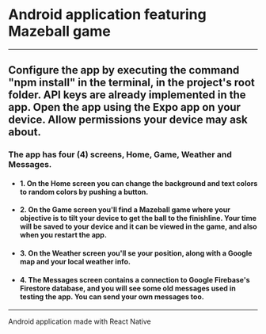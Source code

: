 # Android application featuring Mazeball game
---
## Configure the app by executing the command "npm install" in the terminal, in the project's root folder. API keys are already implemented in the app. Open the app using the Expo app on your device. Allow permissions your device may ask about.
### The app has four (4) screens, Home, Game, Weather and Messages.
- #### 1. On the Home screen you can change the background and text colors to random colors by pushing a button.
- #### 2. On the Game screen you'll find a Mazeball game where your objective is to tilt your device to get the ball to the finishline. Your time will be saved to your device and it can be viewed in the game, and also when you restart the app.
- #### 3. On the Weather screen you'll se your position, along with a Google map and your local weather info.
- #### 4. The Messages screen contains a connection to Google Firebase's Firestore database, and you will see some old messages used in testing the app. You can send your own messages too.
---
Android application made with React Native
